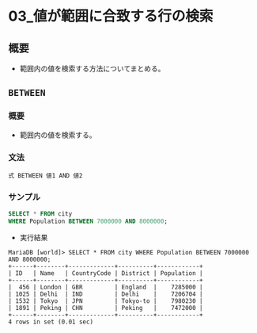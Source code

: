 03\_値が範囲に合致する行の検索
===

## 概要

- 範囲内の値を検索する方法についてまとめる。

## `BETWEEN`

### 概要

- 範囲内の値を検索する。

### 文法

`式 BETWEEN 値1 AND 値2`

### サンプル

```SQL
SELECT * FROM city 
WHERE Population BETWEEN 7000000 AND 8000000;
```

- 実行結果

```
MariaDB [world]> SELECT * FROM city WHERE Population BETWEEN 7000000 AND 8000000;
+------+--------+-------------+----------+------------+
| ID   | Name   | CountryCode | District | Population |
+------+--------+-------------+----------+------------+
|  456 | London | GBR         | England  |    7285000 |
| 1025 | Delhi  | IND         | Delhi    |    7206704 |
| 1532 | Tokyo  | JPN         | Tokyo-to |    7980230 |
| 1891 | Peking | CHN         | Peking   |    7472000 |
+------+--------+-------------+----------+------------+
4 rows in set (0.01 sec)
```
